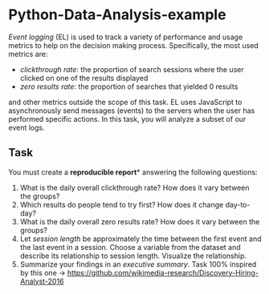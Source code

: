# Python-Data-Analysis-example
*Event logging* (EL) is used to track a variety of performance and usage metrics to help on the decision making process. Specifically, the most used metrics are:

- *clickthrough rate*: the proportion of search sessions where the user clicked on one of the results displayed
- *zero results rate*: the proportion of searches that yielded 0 results

and other metrics outside the scope of this task. EL uses JavaScript to asynchronously send messages (events) to the servers when the user has performed specific actions. In this task, you will analyze a subset of our event logs.

## Task

You must create a **reproducible report**\* answering the following questions:

1. What is the daily overall clickthrough rate? How does it vary between the groups?
2. Which results do people tend to try first? How does it change day-to-day?
3. What is the daily overall zero results rate? How does it vary between the groups?
4. Let *session length* be approximately the time between the first event and the last event in a session. Choose a variable from the dataset and describe its relationship to session length. Visualize the relationship.
5. Summarize your findings in an *executive summary*.
Task 100% inspired by this one -> https://github.com/wikimedia-research/Discovery-Hiring-Analyst-2016
